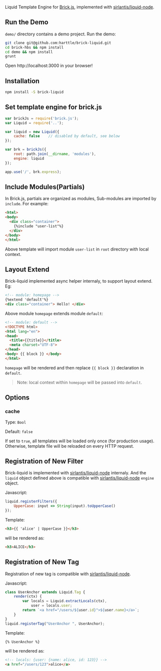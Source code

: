 
Liquid Template Engine for [Brick.js][brk], implemented with [sirlantis/liquid-node][sirlantis/liquid-node].

## Run the Demo

`demo/` directory contains a demo project. Run the demo:

```bash
git clone git@github.com:harttle/brick-liquid.git
cd brick-hbs && npm install
cd demo && npm install
grunt
```

Open http://localhost:3000 in your browser!

## Installation

```bash
npm install -S brick-liquid
```

## Set template engine for brick.js

```javascript
var brickJs = require('brick.js');
var Liquid = require('..');

var liquid = new Liquid({
    cache: false    // disabled by default, see below
});

var brk = brickJs({
    root: path.join(__dirname, 'modules'),
    engine: liquid
});

app.use('/', brk.express);
```

## Include Modules(Partials)

In Brick.js, partials are organized as modules,
Sub-modules are imported by `include`. For example:

```html
<html>
<body>
  <div class="container">
    {%include "user-list"%}
  </div>
</body>
</html>
```

Above template will import module `user-list` in `root` directory with local context.

## Layout Extend 

Brick-liquid implemented async helper internaly, to support layout extend. Eg: 

```html
<!-- module: homepage -->
{%extend 'default'%}
<div class="container"> Hello! </div>
```

Above module `homepage` extends module `default`: 

```html
<!-- module: default -->
<!DOCTYPE html>
<html lang="en">
<head>
  <title>{{title}}</title>
  <meta charset="UTF-8">
</head>
<body> {{ block }} </body>
</html>
```

`homepage` will be rendered and then replace `{{ block }}` declaration in `default`.

> Note: local context within `homepage` will be passed into `default`.

## Options

### cache

Type: `Bool`

Default: `false`

If set to `true`, all templates will be loaded only once (for production usage). Otherwise, template file will be reloaded on every HTTP request.

## Registration of New Filter

Brick-liquid is implemented with [sirlantis/liquid-node][sirlantis/liquid-node] internaly. And the `liquid` object defined above is compatible with [sirlantis/liquid-node][sirlantis/liquid-node] `engine` object.

Javascript:

```javascript
liquid.registerFilters({
    UpperCase: input => String(input).toUpperCase()
});
```

Template:

```html
<h3>{{ 'alice' | UpperCase }}</h3>
```

will be rendered as: 

```html
<h3>ALICE</h3>
```

## Registration of New Tag

Registration of new tag is compatible with [sirlantis/liquid-node][sirlantis/liquid-node].

Javascript:

```javascript
class UserAnchor extends Liquid.Tag {
    render(ctx) {
        var locals = Liquid.extractLocals(ctx),
            user = locals.user;
        return `<a href="/users/${user.id}">${user.name}</a>`;
    }
}
liquid.registerTag("UserAnchor ", UserAnchor);
```

Template:

```html
{% UserAnchor %}
```

will be rendered as: 

```html
<!-- locals: {user: {name: alice, id: 123}} -->
<a href="/users/123">alice</a>
```

[brk]: https://github.com/harttle/brick-hbs
[sirlantis/liquid-node]: https://github.com/sirlantis/liquid-node
